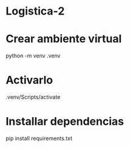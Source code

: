 # Logistica-2

# Crear ambiente virtual

python -m venv .venv

# Activarlo
.venv/Scripts/activate

# Installar dependencias

pip install requirements.txt

